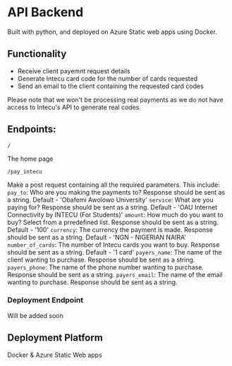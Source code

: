 # API Backend

Built with python, and deployed on Azure Static web apps using Docker.

## Functionality
- Receive client payemnt request details
- Generate Intecu card code for the number of cards requested
- Send an email to the client containing the requested card codes

Please note that we won't be processing real payments as we do not have access to Intecu's API to generate real codes.

## Endpoints:

`/`

The home page

`/pay_intecu`

Make a post request containing all the required parameters. This include:
`pay_to`: Who are you making the payments to? Response should be sent as a string. Default -  'Obafemi Awolowo University'
`service`: What are you paying for? Response should be sent as a string. Default -  'OAU Internet Connectivity by INTECU (For Students)'
`amount`: How much do you want to buy? Select from a prredefined list. Response should be sent as a string. Default -  '100'
`currency`: The currency the payment is made. Response should be sent as a string. Default - 'NGN - NIGERIAN NAIRA'
`number_of_cards`: The number of Intecu cards you want to buy. Response should be sent as a string. Default -  '1 card'
`payers_name`: The name of the client wanting to purchase. Response should be sent as a string.
`payers_phone`: The name of the phone number wanting to purchase. Response should be sent as a string.
`payers_email`: The name of the email wanting to purchase. Response should be sent as a string.

### Deployment Endpoint

Will be added soon

## Deployment Platform

Docker & Azure Static Web apps
